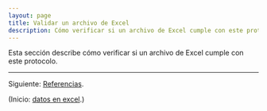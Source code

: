 ```yaml
---
layout: page
title: Validar un archivo de Excel
description: Cómo verificar si un archivo de Excel cumple con este protocolo
---
```


Esta sección describe cómo verificar si un archivo de Excel cumple con este protocolo.

---

Siguiente: [Referencias](referencias.html).

(Inicio: [datos en excel](../index.html).)